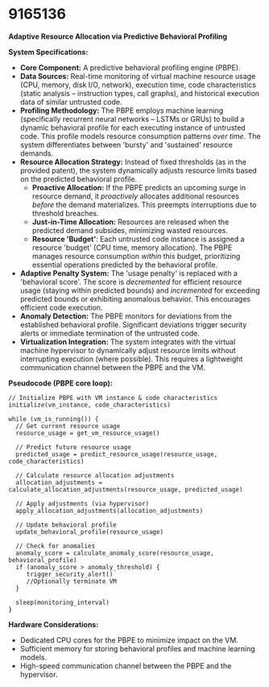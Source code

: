 # 9165136

**Adaptive Resource Allocation via Predictive Behavioral Profiling**

**System Specifications:**

*   **Core Component:** A predictive behavioral profiling engine (PBPE).
*   **Data Sources:** Real-time monitoring of virtual machine resource usage (CPU, memory, disk I/O, network), execution time, code characteristics (static analysis – instruction types, call graphs), and historical execution data of similar untrusted code.
*   **Profiling Methodology:** The PBPE employs machine learning (specifically recurrent neural networks – LSTMs or GRUs) to build a dynamic behavioral profile for each executing instance of untrusted code. This profile models resource consumption patterns *over time*.  The system differentiates between 'bursty' and 'sustained' resource demands.
*   **Resource Allocation Strategy:**  Instead of fixed thresholds (as in the provided patent), the system dynamically adjusts resource limits based on the predicted behavioral profile.
    *   **Proactive Allocation:** If the PBPE predicts an upcoming surge in resource demand, it *proactively* allocates additional resources *before* the demand materializes. This preempts interruptions due to threshold breaches.
    *   **Just-in-Time Allocation:** Resources are released when the predicted demand subsides, minimizing wasted resources.
    *   **Resource 'Budget'**: Each untrusted code instance is assigned a resource 'budget' (CPU time, memory allocation). The PBPE manages resource consumption *within* this budget, prioritizing essential operations predicted by the behavioral profile.
*   **Adaptive Penalty System:** The 'usage penalty' is replaced with a 'behavioral score'. The score is *decremented* for efficient resource usage (staying within predicted bounds) and *incremented* for exceeding predicted bounds or exhibiting anomalous behavior. This encourages efficient code execution.
*   **Anomaly Detection:** The PBPE monitors for deviations from the established behavioral profile.  Significant deviations trigger security alerts or immediate termination of the untrusted code.
*   **Virtualization Integration:**  The system integrates with the virtual machine hypervisor to dynamically adjust resource limits without interrupting execution (where possible).  This requires a lightweight communication channel between the PBPE and the VM.

**Pseudocode (PBPE core loop):**

```
// Initialize PBPE with VM instance & code characteristics
initialize(vm_instance, code_characteristics)

while (vm_is_running()) {
  // Get current resource usage
  resource_usage = get_vm_resource_usage()

  // Predict future resource usage
  predicted_usage = predict_resource_usage(resource_usage, code_characteristics)

  // Calculate resource allocation adjustments
  allocation_adjustments = calculate_allocation_adjustments(resource_usage, predicted_usage)

  // Apply adjustments (via hypervisor)
  apply_allocation_adjustments(allocation_adjustments)

  // Update behavioral profile
  update_behavioral_profile(resource_usage)

  // Check for anomalies
  anomaly_score = calculate_anomaly_score(resource_usage, behavioral_profile)
  if (anomaly_score > anomaly_threshold) {
     trigger_security_alert()
     //Optionally terminate VM
  }

  sleep(monitoring_interval)
}
```

**Hardware Considerations:**

*   Dedicated CPU cores for the PBPE to minimize impact on the VM.
*   Sufficient memory for storing behavioral profiles and machine learning models.
*   High-speed communication channel between the PBPE and the hypervisor.